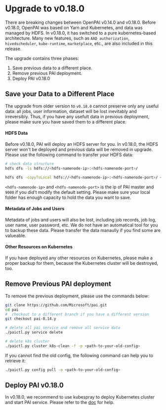 # Upgrade to v0.18.0

There are breaking changes between OpenPAI v0.14.0 and v0.18.0. Before v0.18.0, OpenPAI was based on Yarn and Kubernetes, and data was managed by HDFS. In v0.18.0, it has switched to a pure kubernetes-based architecture. Many new features, such as `AAD authorization`, `hivedscheduler`, `kube-runtime`, `marketplace`, etc., are also included in this release.

The upgrade contains three phases:

  1. Save previous data to a different place.
  2. Remove previous PAI deployment.
  3. Deploy PAI v0.18.0


## Save your Data to a Different Place

The upgrade from older version to `v0.18.0` cannot preserve only any useful data: all jobs, user information, dataset will be lost inevitably and irreversibly. Thus, if you have any usefult data in previous deployment, please make sure you have saved them to a different place.

#### HDFS Data

Before v0.18.0, PAI will deploy an HDFS server for you. In v0.18.0, the HDFS server won't be deployed and previous data will be removed in upgrade. Please use the following command to transfer your HDFS data:

```bash
# check data structure
hdfs dfs -ls hdfs://<hdfs-namenode-ip>:<hdfs-namenode-port>/

hdfs dfs -copyToLocal hdfs://<hdfs-namenode-ip>:<hdfs-namenode-port>/ <local-folder>
```

`<hdfs-namenode-ip>` and `<hdfs-namenode-port>` is the ip of PAI master and `9000` if you did't modify the default setting. Please make sure your local folder has enough capacity to hold the data you want to save.

#### Metadata of Jobs and Users

Metadata of jobs and users will also be lost, including job records, job log, user name, user password, etc. We do not have an automatical tool for you to backup these data. Please transfer the data manaully if you find some are valueable.

#### Other Resources on Kubernetes

If you have deployed any other resources on Kubernetes, please make a proper backup for them, because the Kubernetes cluster will be destroyed, too.


## Remove Previous PAI deployment

To remove the previous deployment, please use the commands below:

```bash
git clone https://github.com/Microsoft/pai.git
cd pai
#  checkout to a different branch if you have a different version
git checkout pai-0.14.y

# delete all pai service and remove all service data
./paictl.py service delete

# delete k8s cluster
./paictl.py cluster k8s-clean -f -p <path-to-your-old-config>
```

If you cannot find the old config, the following command can help you to retrieve it:

```bash
./paictl.py config pull -o <path-to-your-old-config>
```

##  Deploy PAI v0.18.0

In v0.18.0, we recommend to use kubespray to deploy Kubernetes cluster and start PAI service. Please refer to the [doc](../../contrib/kubespray) for help.